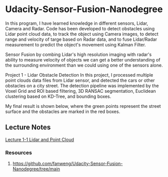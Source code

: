 # Udacity-Sensor-Fusion-Nanodegree
In this program, I have learned knowledge in different sensors, Lidar, Camera and Radar. Code has been developed to detect obstacles using Lidar point cloud data, to track the object using Camera images, to detect range and velocity of targe based on Radar data, and to fuse Lidar/Radar measurement to predict the object's movement using Kalman Filter.




Sensor Fusion by combing Lidar's high resolution imaging with radar's ability to measure velocity of objects we can get a better understanding of the surrounding environment than we could using one of the sensors alone.

Project 1 - Lidar Obstacle Detection
In this project, I processed multiple point clouds data files from Lidar sensor, and detected the cars or other obstacles on a city street. The detection pipeline was implemented by the Voxel Grid and ROI based filtering, 3D RANSAC segmentation, Euclidean clustering based on KD-Tree, and bounding boxes.

My final result is shown below, where the green points represent the street surface and the obstacles are marked in the red boxes.


## Lecture Notes
[Lecture 1-1 Lidar and Point Cloud](https://github.com/Amit10311/Udacity-Sensor-Fusion-Nanodegree/blob/main/lectures/lec1_1-lidar-and-point-clouds.md)


### Resources 
1. https://github.com/fanweng/Udacity-Sensor-Fusion-Nanodegree/tree/main
